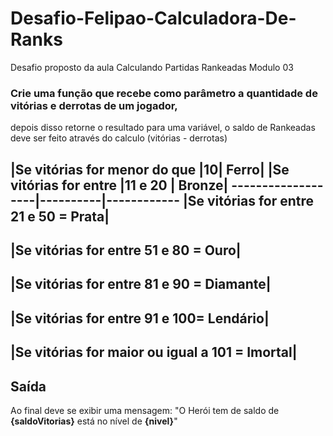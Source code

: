 # Desafio-Felipao-Calculadora-De-Ranks
Desafio proposto da aula Calculando Partidas Rankeadas Modulo 03

### Crie uma função que recebe como parâmetro a quantidade de vitórias e derrotas de um jogador,
depois disso retorne o resultado para uma variável, o saldo de Rankeadas deve ser feito através do calculo (vitórias - derrotas)

|Se vitórias for menor do que |10| Ferro|
|Se vitórias for entre |11 e 20 | Bronze|
-------------------|----------|------------
|Se vitórias for entre 21 e 50 = Prata|
-----------------------------------------
|Se vitórias for entre 51 e 80 = Ouro|
-----------------------------------------
|Se vitórias for entre 81 e 90 = Diamante|
-----------------------------------------
|Se vitórias for entre 91 e 100= Lendário|
-----------------------------------------
|Se vitórias for maior ou igual a 101 = Imortal|
-----------------------------------------

## Saída

Ao final deve se exibir uma mensagem:
"O Herói tem de saldo de **{saldoVitorias}** está no nível de **{nivel}**"
